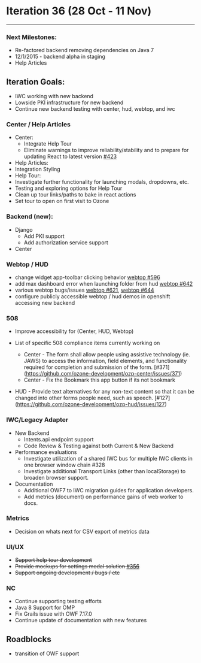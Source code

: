 # Iteration 36 (28 Oct -  11 Nov)

*** 
### Next Milestones:
* Re-factored backend removing dependencies on Java 7
* 12/1/2015 - backend alpha in staging  
* Help Articles

## Iteration Goals:
* IWC working with new backend
* Lowside PKI infrastructure for new backend
* Continue new backend testing with center, hud, webtop, and iwc

### Center / Help Articles
* Center:
  * Integrate Help Tour
  * Eliminate warnings to improve reliability/stability and to prepare for updating React to latest version [#423](https://github.com/ozone-development/ozp-center/issues/423)
* Help Articles:
 * Integration Styling
* Help Tour:
 * Investigate further functionality for launching modals, dropdowns, etc. 
 * Testing and exploring options for Help Tour
 * Clean up tour links/paths to bake in react actions
 * Set tour to open on first visit to Ozone

### Backend (new):
* Django
  * Add PKI support
  * Add authorization service support
* Center

### Webtop / HUD
* change widget app-toolbar clicking behavior [webtop #596](https://github.com/ozone-development/ozp-webtop/issues/596)
* add max dashboard error when launching folder from hud [webtop #642](https://github.com/ozone-development/ozp-webtop/issues/642)
* various webtop bugs/issues [webtop #621](https://github.com/ozone-development/ozp-webtop/issues/621), [webtop #644](https://github.com/ozone-development/ozp-webtop/issues/644)
* configure publicly accessible webtop / hud demos in openshift accessing new backend

### 508 
* Improve accessibility for (Center, HUD, Webtop)
* List of specific 508 compliance items currently working on
    * Center - The form shall allow people using assistive technology (ie. JAWS) to access the information, field elements, and functionality required for completion and submission of the form. [#371] (https://github.com/ozone-development/ozp-center/issues/371)
   * Center - Fix the Bookmark this app button if its not bookmark

* HUD - Provide text alternatives for any non-text content so that it can be changed into other forms people need, such as speech. [#127] (https://github.com/ozone-development/ozp-hud/issues/127)


  
### IWC/Legacy Adapter
* New Backend
    * Intents.api endpoint support
    * Code Review & Testing against both Current & New Backend
* Performance evaluations
    * Investigate utilization of a shared IWC bus for multiple IWC clients in one browser window chain #328
    * Investigate additional Transport Links (other than localStorage) to broaden browser support.
* Documentation
    * Additional OWF7 to IWC migration guides for application developers.
    * Add metrics (document) on performance gains of web worker to docs.


### Metrics
* Decision on whats next for CSV export of metrics data

### UI/UX
* ~~Support help tour development~~
* ~~Provide mockups for settings modal solution [#356](https://github.com/ozone-development/ozp-center/issues/356)~~
* ~~Support ongoing development / bugs / etc~~


### NC
* Continue supporting testing efforts
* Java 8 Support for OMP
* Fix Grails issue with OWF 7.17.0
* Continue update of documentation with new features
  
## Roadblocks
* transition of OWF support